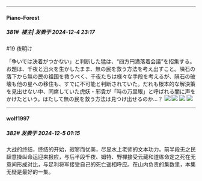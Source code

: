 ﻿
*****

####  Piano-Forest  
##### 381#         楼主| 发表于 2024-12-4 23:17

#19 夜明け

「争いでは決着がつかない」と判断した猛は、“四方円満落着会議”を招集する。お題は、千夜と迅火を生かしたまま、無の民を救う方法を考え出すこと。隕石の落下から無の民の祖国を救うべく、千夜たちは様々な手段を考えるが、隕石の破壊も他の星への移住も、すでに不可能と判断されていた。だれも根本的な解決策を見出せない中、同席していた虎妖・邪貴が「時の万里眼」と呼ばれる闇に声をかけたという。はたして無の民を救う方法は見つけ出せるのか…？
<img src="https://p.sda1.dev/20/b0e3e215c1c798d3df0107270812498e/img01 _21_.webp" referrerpolicy="no-referrer">
<img src="https://p.sda1.dev/20/9e21bd75d6126d417d769d4d88f5de93/img02 _21_.webp" referrerpolicy="no-referrer">
<img src="https://p.sda1.dev/20/38b12962d5c93477bb25ddccc691b15c/img03 _21_.webp" referrerpolicy="no-referrer">
<img src="https://p.sda1.dev/20/e897ac7227bd8ecc958495f5ac34bf3f/img04 _21_.webp" referrerpolicy="no-referrer">


*****

####  wolf1997  
##### 382#       发表于 2024-12-5 01:15

大战的终结，终结的开始，寂寥而优美，尽显水上老师的文本功力。前半段无之民肆意操纵命运迎来报应，与后半段千夜、姆特、野禅接受云藏和道练命定之死在无意间形成对比，与足利将军接受自己的死亡遥相呼应。在山内负责的集数里，本集无疑是最好的一集。

